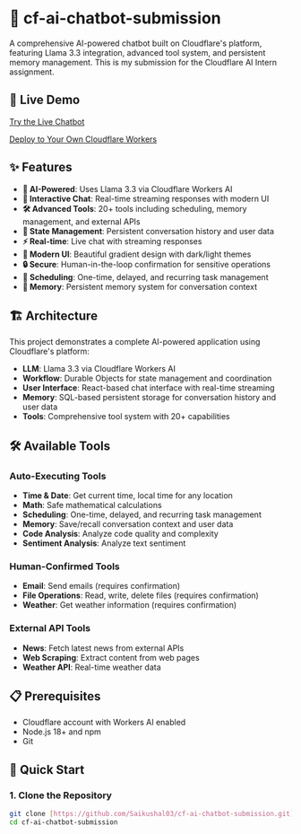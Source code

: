# 🤖 cf-ai-chatbot-submission

A comprehensive AI-powered chatbot built on Cloudflare's platform, featuring Llama 3.3 integration, advanced tool system, and persistent memory management. This is my submission for the Cloudflare AI Intern assignment.


## 🚀 Live Demo

[Try the Live Chatbot](https://proud-pine-5833.saikushalthogaru.workers.dev/)

[Deploy to Your Own Cloudflare Workers](https://deploy.workers.cloudflare.com/?url=https://github.com/Saikushal03/cf-ai-chatbot-submission)

## ✨ Features

- **🧠 AI-Powered**: Uses Llama 3.3 via Cloudflare Workers AI
- **💬 Interactive Chat**: Real-time streaming responses with modern UI
- **🛠️ Advanced Tools**: 20+ tools including scheduling, memory management, and external APIs
- **🔄 State Management**: Persistent conversation history and user data
- **⚡ Real-time**: Live chat with streaming responses
- **🎨 Modern UI**: Beautiful gradient design with dark/light themes
- **🔒 Secure**: Human-in-the-loop confirmation for sensitive operations
- **📅 Scheduling**: One-time, delayed, and recurring task management
- **🧠 Memory**: Persistent memory system for conversation context

## 🏗️ Architecture

This project demonstrates a complete AI-powered application using Cloudflare's platform:

- **LLM**: Llama 3.3 via Cloudflare Workers AI
- **Workflow**: Durable Objects for state management and coordination
- **User Interface**: React-based chat interface with real-time streaming
- **Memory**: SQL-based persistent storage for conversation history and user data
- **Tools**: Comprehensive tool system with 20+ capabilities

## 🛠️ Available Tools

### Auto-Executing Tools
- **Time & Date**: Get current time, local time for any location
- **Math**: Safe mathematical calculations
- **Scheduling**: One-time, delayed, and recurring task management
- **Memory**: Save/recall conversation context and user data
- **Code Analysis**: Analyze code quality and complexity
- **Sentiment Analysis**: Analyze text sentiment

### Human-Confirmed Tools
- **Email**: Send emails (requires confirmation)
- **File Operations**: Read, write, delete files (requires confirmation)
- **Weather**: Get weather information (requires confirmation)

### External API Tools
- **News**: Fetch latest news from external APIs
- **Web Scraping**: Extract content from web pages
- **Weather API**: Real-time weather data

## 📋 Prerequisites

- Cloudflare account with Workers AI enabled
- Node.js 18+ and npm
- Git

## 🚀 Quick Start

### 1. Clone the Repository

```bash
git clone [https://github.com/Saikushal03/cf-ai-chatbot-submission.git](https://github.com/Saikushal03/cf-ai-chatbot-submission.git)
cd cf-ai-chatbot-submission
